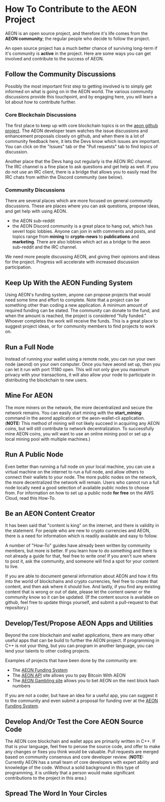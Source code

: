 <h1>How To Contribute to the AEON Project</h1>

<p>AEON is an open source project, and therefore it's life comes from the <b>AEON community</b>; the regular people who decide to follow the project.</p>

<p>An open source project has a much better chance of surviving long-term if it's community is <b>active</b> in the project. Here are some ways you can get involved and contribute to the success of AEON.</p> 

<h2>Follow the Community Discussions</h2>
<p>Possibly the most important first step to getting involved is to simply get informed on what is going on in the AEON world. The various community discussions provide this touchpoint, and by engaging here, you will learn a lot about how to contribute further.</p>

<h3>Core Blockchain Discussions</h3>
<p>The first place to keep up with core blockchain topics is on the <a href="https://github.com/aeonix/aeon">aeon github project</a>. The AEON developer team watches the issue discussions and enhancement proposals closely on github, and when there is a lot of community feedback here, it lets the Devs know which issues are important. You can click on the "Issues" tab or the "Pull requests" tab to find topics of discussion.</p>
<p>Another place that the Devs hang out regularly is the AEON IRC channel. The IRC channel is a fine place to ask questions and get help as well. If you do not use an IRC client, there is a bridge that allows you to easily read the IRC chats from within the Discord community (see below).</p>

<h3>Community Discussions</h3>
<p>There are several places which are more focused on general community discussions. These are places where you can ask questions, propose ideas, and get help with using AEON.</p> 

*   the AEON sub-reddit
*   the AEON Discord community is a great place to hang out, which has severl topic lobbies. Anyone can join in with comments and posts, and topics range from <b>mining</b> to <b>crypto-news</b> to <b>publications</b> and <b>marketing</b>. There are also lobbies which act as a bridge to the aeon sub-reddit and the IRC channel.

<p>We need more people discussing AEON, and giving their opinions and ideas for the project.  Progress will accelerate with increased discussion participation.</p>

<h2>Keep Up With the AEON Funding System</h2>
<p>Using AEON's funding system, anyone can propose projects that would need some time and effort to complete. Note that a project can be something other than coding a new application. A minimum amount of required funding can be stated. The community can donate to the fund, and when the amount is reached, the project is considered "fully funded." Whoever completes the work will receive the funds. This is a great place to suggest project ideas, or for community members to find projects to work on.</p>

<h2>Run a Full Node</h2>
<p>Instead of running your wallet using a remote node, you can run your own node (aeond) on your own computer.  Once you have aeond set up, then you can let it run with port 11180 open. This will not only give you maximum privacy with your transactions, it will also allow your node to participate in distributing the blockchain to new users.</p>

<h2>Mine For AEON</h2>
<p>The more miners on the network, the more decentralized and secure the network remains. You can easily start mining with the <b>start_mining</b> command in the aeond application or the aeon-wallet-cli application. (<b>NOTE:</b> This method of mining will not likely succeed in acquiring any AEON coins, but will still contribute to network decentralization. To successfully mine AEON coins, you will want to use an online mining pool or set up a local mining pool with multiple machines.)</p>

<h2>Run A Public Node</h2>
<p>Even better than running a full node on your local machine, you can use a virtual machine on the internet to run a full node, and allow others to connect their wallets to your node.  The more public nodes on the network, the more decentralized the network will remain. Users who cannot run a full node locally need a good selection of available public nodes to choose from.  For information on how to set up a public node <b>for free</b> on the AWS Cloud, read this How-To.</p>

<h2>Be an AEON Content Creator</h2>
<p>It has been said that "content is king" on the internet, and there is validity in the statement. For people who are new to crypto currencies and AEON, there is a need for information which is readily available and easy to follow.</p> 
<p>A number of "How-To" guides have already been written by community members, but more is better. If you learn how to do something and there is not already a guide for that, feel free to write one! If you aren't sure where to post it, ask the community, and someone will find a spot for your content to live.</p>
<p>If you are able to document general information about AEON and how it fits into the world of blockchains and crypto currencies, feel free to create that content, and then ask where it should live.  And lastly, if you find any existing content that is wrong or out of date, please let the content owner or the community know so it can be updated. (If the content source is available on github, feel free to update things yourself, and submit a pull-request to that repository.)</p>

<h2>Develop/Test/Propose AEON Apps and Utilities</h2>
<p>Beyond the core blockchain and wallet applications, there are many other useful apps that can be build to further the AEON project. If programming in C++ is not your thing, but you can program in another language, you can lend your talents to other coding projects.</p>
<p>Examples of projects that have been done by the community are:</p>

*   The <a href="https://aeonfunding.com">AEON Funding System</a>
*   The <a href="https://aeonfunding.com">AEON API</a> site allows you to pay Bitcoin With AEON
*   The <a href="https://betaeon.win">AEON Gambling site</a> allows you to bet AEON on the next block hash numbers
  
<p>If you are not a coder, but have an idea for a useful app, you can suggest it to the community and even submit a proposal for funding over at the <a href="https://aeonfunding.com">AEON Funding System</a>.</p>

<h2>Develop And/Or Test the Core AEON Source Code</h2>
<p>The AEON core blockchain and wallet apps are primarily written in C++.  If that is your language, feel free to peruse the source code, and offer to make any changes or fixes you think would be valuable. Pull requests are merged based on community consensus and core developer review. (<b>NOTE:</b> Currently AEON has a small team of core developers with expert ability and knowledge of the code. Without a solid background in this type of programming, it is unlikely that a person would make significant contributions to the project in this area.)</p>

<h2>Spread The Word In Your Circles</h2>

